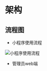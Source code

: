 # 架构

## 流程图

* 小程序使用流程

![小程序使用流程](https://github.com/ThssSE/PianoRoomReservationSystem/raw/master/architecture/%E5%B0%8F%E7%A8%8B%E5%BA%8F%E4%BD%BF%E7%94%A8%E6%B5%81%E7%A8%8B.png?raw=true)

* 管理员web端
